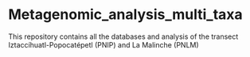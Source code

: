 # Metagenomic_analysis_multi_taxa 

This repository contains all the databases and analysis of the transect Iztaccíhuatl-Popocatépetl (PNIP) and La Malinche (PNLM) 
